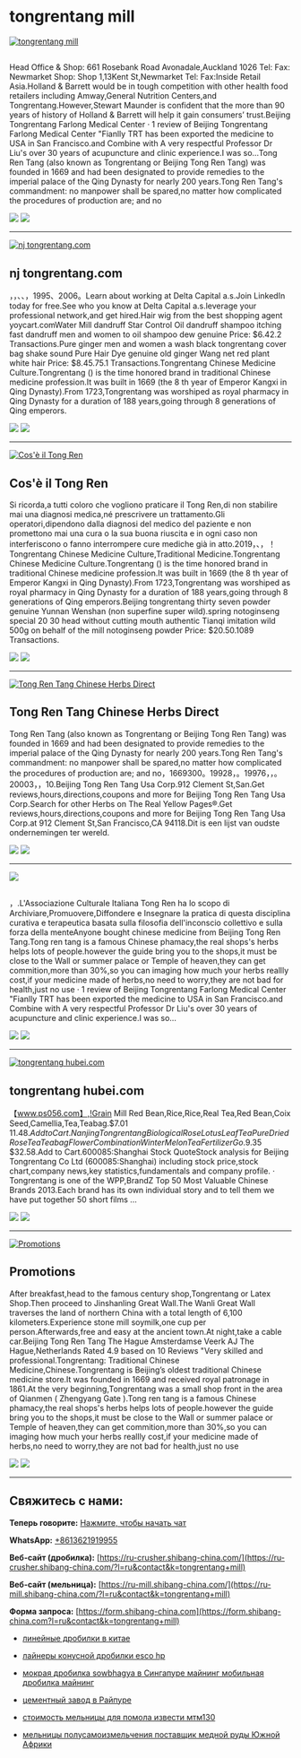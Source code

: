 # tongrentang mill

<a href="https://swt.shibang-china.com/?l=ru&img&k=tongrentang+mill" target="_blank">![tongrentang mill](http://static.shibang-china.com/all-800x300/413.jpg)</a>

## 
Head Office &amp; Shop: 661 Rosebank Road Avonadale,Auckland 1026 Tel: Fax: Newmarket Shop: Shop 1,13Kent St,Newmarket Tel: Fax:Inside Retail Asia.Holland &amp; Barrett would be in tough competition with other health food retailers including Amway,General Nutrition Centers,and Tongrentang.However,Stewart Maunder is confident that the more than 90 years of history of Holland &amp; Barrett will help it gain consumers’ trust.Beijing Tongrentang Farlong Medical Center&nbsp;&#0183;&#32;1 review of Beijing Tongrentang Farlong Medical Center &quot;Fianlly TRT has been exported the medicine to USA in San Francisco.and Combine with A very respectful Professor Dr Liu's over 30 years of acupuncture and clinic experience.I was so…Tong Ren Tang (also known as Tongrentang or Beijing Tong Ren Tang) was founded in 1669 and had been designated to provide remedies to the imperial palace of the Qing Dynasty for nearly 200 years.Tong Ren Tang's commandment: no manpower shall be spared,no matter how complicated the procedures of production are; and no


<a href="https://whatsapp.shibangsoft.com/WhatsApp.php" target="_blank" title="WhatsApp">![](http://static.shibang-china.com/icon/whatsapp.png)</a> <a href="https://swt.shibang-china.com/?l=ru&icon&k=tongrentang+mill" target="_blank">![](http://static.shibang-china.com/icon/chat-ru.png)</a>

---

<a href="https://swt.shibang-china.com/?l=ru&img&k=tongrentang+mill" target="_blank">![nj tongrentang.com](http://static.shibang-china.com/all-800x300/628.jpg)</a>

## nj tongrentang.com
，，、、，1995、2006。Learn about working at Delta Capital a.s.Join LinkedIn today for free.See who you know at Delta Capital a.s.leverage your professional network,and get hired.Hair wig from the best shopping agent yoycart.comWater Mill dandruff Star Control Oil dandruff shampoo itching fast dandruff men and women to oil shampoo dew genuine Price: $6.42.2 Transactions.Pure ginger men and women a wash black tongrentang cover bag shake sound Pure Hair Dye genuine old ginger Wang net red plant white hair Price: $8.45.75.1 Transactions.Tongrentang Chinese Medicine Culture.Tongrentang () is the time honored brand in traditional Chinese medicine profession.It was built in 1669 (the 8 th year of Emperor Kangxi in Qing Dynasty).From 1723,Tongrentang was worshiped as royal pharmacy in Qing Dynasty for a duration of 188 years,going through 8 generations of Qing emperors.


<a href="https://whatsapp.shibangsoft.com/WhatsApp.php" target="_blank" title="WhatsApp">![](http://static.shibang-china.com/icon/whatsapp.png)</a> <a href="https://swt.shibang-china.com/?l=ru&icon&k=tongrentang+mill" target="_blank">![](http://static.shibang-china.com/icon/chat-ru.png)</a>

---

<a href="https://swt.shibang-china.com/?l=ru&img&k=tongrentang+mill" target="_blank">![Cos'&#232; il Tong Ren](http://static.shibang-china.com/all-800x300/1358.jpg)</a>

## Cos'&#232; il Tong Ren
Si ricorda,a tutti coloro che vogliono praticare il Tong Ren,di non stabilire mai una diagnosi medica,n&#233; prescrivere un trattamento.Gli operatori,dipendono dalla diagnosi del medico del paziente e non promettono mai una cura o la sua buona riuscita e in ogni caso non interferiscono o fanno interrompere cure mediche gi&#224; in atto.2019，、，！Tongrentang Chinese Medicine Culture,Traditional Medicine.Tongrentang Chinese Medicine Culture.Tongrentang () is the time honored brand in traditional Chinese medicine profession.It was built in 1669 (the 8 th year of Emperor Kangxi in Qing Dynasty).From 1723,Tongrentang was worshiped as royal pharmacy in Qing Dynasty for a duration of 188 years,going through 8 generations of Qing emperors.Beijing tongrentang thirty seven powder genuine Yunnan Wenshan (non superfine super wild).spring notoginseng special 20 30 head without cutting mouth authentic Tianqi imitation wild 500g on behalf of the mill notoginseng powder Price: $20.50.1089 Transactions.


<a href="https://whatsapp.shibangsoft.com/WhatsApp.php" target="_blank" title="WhatsApp">![](http://static.shibang-china.com/icon/whatsapp.png)</a> <a href="https://swt.shibang-china.com/?l=ru&icon&k=tongrentang+mill" target="_blank">![](http://static.shibang-china.com/icon/chat-ru.png)</a>

---

<a href="https://swt.shibang-china.com/?l=ru&img&k=tongrentang+mill" target="_blank">![Tong Ren Tang Chinese Herbs Direct](http://static.shibang-china.com/all-800x300/130.jpg)</a>

## Tong Ren Tang Chinese Herbs Direct
Tong Ren Tang (also known as Tongrentang or Beijing Tong Ren Tang) was founded in 1669 and had been designated to provide remedies to the imperial palace of the Qing Dynasty for nearly 200 years.Tong Ren Tang's commandment: no manpower shall be spared,no matter how complicated the procedures of production are; and no，1669300。19928，。19976，，。20003，，10.Beijing Tong Ren Tang Usa Corp.912 Clement St,San.Get reviews,hours,directions,coupons and more for Beijing Tong Ren Tang Usa Corp.Search for other Herbs on The Real Yellow Pages&#174;.Get reviews,hours,directions,coupons and more for Beijing Tong Ren Tang Usa Corp.at 912 Clement St,San Francisco,CA 94118.Dit is een lijst van oudste ondernemingen ter wereld.


<a href="https://whatsapp.shibangsoft.com/WhatsApp.php" target="_blank" title="WhatsApp">![](http://static.shibang-china.com/icon/whatsapp.png)</a> <a href="https://swt.shibang-china.com/?l=ru&icon&k=tongrentang+mill" target="_blank">![](http://static.shibang-china.com/icon/chat-ru.png)</a>

---

<a href="https://swt.shibang-china.com/?l=ru&img&k=tongrentang+mill" target="_blank">![](http://static.shibang-china.com/all-800x300/6.jpg)</a>

## 
，.L'Associazione Culturale Italiana Tong Ren ha lo scopo di Archiviare,Promuovere,Diffondere e Insegnare la pratica di questa disciplina curativa e terapeutica basata sulla filosofia dell'inconscio collettivo e sulla forza della menteAnyone bought chinese medicine from Beijing Tong Ren Tang.Tong ren tang is a famous Chinese phamacy,the real shops's herbs helps lots of people.however the guide bring you to the shops,it must be close to the Wall or summer palace or Temple of heaven,they can get commition,more than 30%,so you can imaging how much your herbs reallly cost,if your medicine made of herbs,no need to worry,they are not bad for health,just no use&nbsp;&#0183;&#32;1 review of Beijing Tongrentang Farlong Medical Center &quot;Fianlly TRT has been exported the medicine to USA in San Francisco.and Combine with A very respectful Professor Dr Liu's over 30 years of acupuncture and clinic experience.I was so…


<a href="https://whatsapp.shibangsoft.com/WhatsApp.php" target="_blank" title="WhatsApp">![](http://static.shibang-china.com/icon/whatsapp.png)</a> <a href="https://swt.shibang-china.com/?l=ru&icon&k=tongrentang+mill" target="_blank">![](http://static.shibang-china.com/icon/chat-ru.png)</a>

---

<a href="https://swt.shibang-china.com/?l=ru&img&k=tongrentang+mill" target="_blank">![tongrentang hubei.com](http://static.shibang-china.com/all-800x300/1454.jpg)</a>

## tongrentang hubei.com
【www.ps056.com】,!Grain Mill Red Bean,Rice,Rice,Real Tea,Red Bean,Coix Seed,Camellia,Tea,Teabag.$7.01 $11.48.Add to Cart.Nanjing Tongrentang Biological Rose Lotus Leaf Tea Pure Dried Rose Tea Teabag Flower Combination Winter Melon Tea Fertilizer Go.$9.35 $32.58.Add to Cart.600085:Shanghai Stock QuoteStock analysis for Beijing Tongrentang Co Ltd (600085:Shanghai) including stock price,stock chart,company news,key statistics,fundamentals and company profile.&nbsp;&#0183;&#32;Tongrentang is one of the WPP,BrandZ Top 50 Most Valuable Chinese Brands 2013.Each brand has its own individual story and to tell them we have put together 50 short films …


<a href="https://whatsapp.shibangsoft.com/WhatsApp.php" target="_blank" title="WhatsApp">![](http://static.shibang-china.com/icon/whatsapp.png)</a> <a href="https://swt.shibang-china.com/?l=ru&icon&k=tongrentang+mill" target="_blank">![](http://static.shibang-china.com/icon/chat-ru.png)</a>

---

<a href="https://swt.shibang-china.com/?l=ru&img&k=tongrentang+mill" target="_blank">![Promotions](http://static.shibang-china.com/all-800x300/329.jpg)</a>

## Promotions
After breakfast,head to the famous century shop,Tongrentang or Latex Shop.Then proceed to Jinshanling Great Wall.The Wanli Great Wall traverses the land of northern China with a total length of 6,100 kilometers.Experience stone mill soymilk,one cup per person.Afterwards,free and easy at the ancient town.At night,take a cable car.Beijing Tong Ren Tang The Hague Amsterdamse Veerk AJ The Hague,Netherlands Rated 4.9 based on 10 Reviews &quot;Very skilled and professional.Tongrentang: Traditional Chinese Medicine,Chinese.Tongrentang is Beijing’s oldest traditional Chinese medicine store.It was founded in 1669 and received royal patronage in 1861.At the very beginning,Tongrentang was a small shop front in the area of Qianmen ( Zhengyang Gate ).Tong ren tang is a famous Chinese phamacy,the real shops's herbs helps lots of people.however the guide bring you to the shops,it must be close to the Wall or summer palace or Temple of heaven,they can get commition,more than 30%,so you can imaging how much your herbs reallly cost,if your medicine made of herbs,no need to worry,they are not bad for health,just no use


<a href="https://whatsapp.shibangsoft.com/WhatsApp.php" target="_blank" title="WhatsApp">![](http://static.shibang-china.com/icon/whatsapp.png)</a> <a href="https://swt.shibang-china.com/?l=ru&icon&k=tongrentang+mill" target="_blank">![](http://static.shibang-china.com/icon/chat-ru.png)</a>

---
## Свяжитесь с нами:

**Теперь говорите:** [Нажмите, чтобы начать чат](https://swt.shibang-china.com?l=ru&contact&k=tongrentang+mill)

**WhatsApp:**  [+8613621919955](https://whatsapp.shibangsoft.com/WhatsApp.php)

**Веб-сайт (дробилка):** [https://ru-crusher.shibang-china.com/](https://ru-crusher.shibang-china.com/?l=ru&contact&k=tongrentang+mill)

**Веб-сайт (мельница):** [https://ru-mill.shibang-china.com/](https://ru-mill.shibang-china.com/?l=ru&contact&k=tongrentang+mill)

**Форма запроса:** [https://form.shibang-china.com](https://form.shibang-china.com?l=ru&contact&k=tongrentang+mill)

* [линейные дробилки в китае](../117/%D0%BB%D0%B8%D0%BD%D0%B5%D0%B9%D0%BD%D1%8B%D0%B5%20%D0%B4%D1%80%D0%BE%D0%B1%D0%B8%D0%BB%D0%BA%D0%B8%20%D0%B2%20%D0%BA%D0%B8%D1%82%D0%B0%D0%B5.md)

* [лайнеры конусной дробилки esco hp](../116/%D0%BB%D0%B0%D0%B9%D0%BD%D0%B5%D1%80%D1%8B%20%D0%BA%D0%BE%D0%BD%D1%83%D1%81%D0%BD%D0%BE%D0%B9%20%D0%B4%D1%80%D0%BE%D0%B1%D0%B8%D0%BB%D0%BA%D0%B8%20esco%20hp.md)

* [мокрая дробилка sowbhagya в Сингапуре майнинг мобильная дробилка майнинг](../118/%D0%BC%D0%BE%D0%BA%D1%80%D0%B0%D1%8F%20%D0%B4%D1%80%D0%BE%D0%B1%D0%B8%D0%BB%D0%BA%D0%B0%20sowbhagya%20%D0%B2%20%D0%A1%D0%B8%D0%BD%D0%B3%D0%B0%D0%BF%D1%83%D1%80%D0%B5%20%D0%BC%D0%B0%D0%B9%D0%BD%D0%B8%D0%BD%D0%B3%20%D0%BC%D0%BE%D0%B1%D0%B8%D0%BB%D1%8C%D0%BD%D0%B0%D1%8F%20%D0%B4%D1%80%D0%BE%D0%B1%D0%B8%D0%BB%D0%BA%D0%B0%20%D0%BC%D0%B0%D0%B9%D0%BD%D0%B8%D0%BD%D0%B3.md)

* [цементный завод в Райпуре](../116/%D1%86%D0%B5%D0%BC%D0%B5%D0%BD%D1%82%D0%BD%D1%8B%D0%B9%20%D0%B7%D0%B0%D0%B2%D0%BE%D0%B4%20%D0%B2%20%D0%A0%D0%B0%D0%B9%D0%BF%D1%83%D1%80%D0%B5.md)

* [стоимость мельницы для помола извести мтм130](../114/%D1%81%D1%82%D0%BE%D0%B8%D0%BC%D0%BE%D1%81%D1%82%D1%8C%20%D0%BC%D0%B5%D0%BB%D1%8C%D0%BD%D0%B8%D1%86%D1%8B%20%D0%B4%D0%BB%D1%8F%20%D0%BF%D0%BE%D0%BC%D0%BE%D0%BB%D0%B0%20%D0%B8%D0%B7%D0%B2%D0%B5%D1%81%D1%82%D0%B8%20%D0%BC%D1%82%D0%BC130.md)

* [мельницы полусамоизмельчения поставщик медной руды Южной Африки](../106/%D0%BC%D0%B5%D0%BB%D1%8C%D0%BD%D0%B8%D1%86%D1%8B%20%D0%BF%D0%BE%D0%BB%D1%83%D1%81%D0%B0%D0%BC%D0%BE%D0%B8%D0%B7%D0%BC%D0%B5%D0%BB%D1%8C%D1%87%D0%B5%D0%BD%D0%B8%D1%8F%20%D0%BF%D0%BE%D1%81%D1%82%D0%B0%D0%B2%D1%89%D0%B8%D0%BA%20%D0%BC%D0%B5%D0%B4%D0%BD%D0%BE%D0%B9%20%D1%80%D1%83%D0%B4%D1%8B%20%D0%AE%D0%B6%D0%BD%D0%BE%D0%B9%20%D0%90%D1%84%D1%80%D0%B8%D0%BA%D0%B8.md)